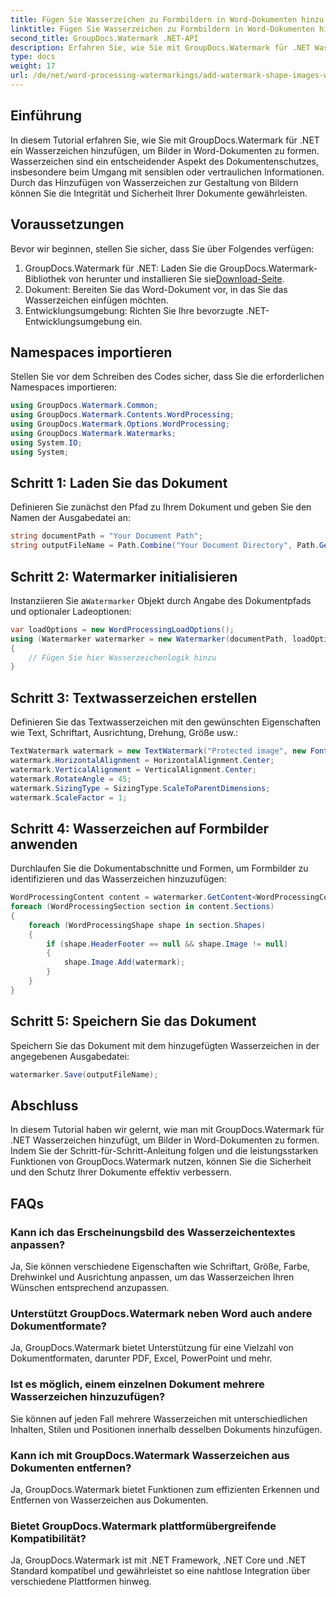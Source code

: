 ```yaml
---
title: Fügen Sie Wasserzeichen zu Formbildern in Word-Dokumenten hinzu
linktitle: Fügen Sie Wasserzeichen zu Formbildern in Word-Dokumenten hinzu
second_title: GroupDocs.Watermark .NET-API
description: Erfahren Sie, wie Sie mit GroupDocs.Watermark für .NET Wasserzeichen hinzufügen, um Bilder in Word-Dokumenten zu formen. Erhöhen Sie die Dokumentensicherheit mit diesem Tutorial.
type: docs
weight: 17
url: /de/net/word-processing-watermarkings/add-watermark-shape-images-word-docs/
---
```

## Einführung
In diesem Tutorial erfahren Sie, wie Sie mit GroupDocs.Watermark für .NET ein Wasserzeichen hinzufügen, um Bilder in Word-Dokumenten zu formen. Wasserzeichen sind ein entscheidender Aspekt des Dokumentenschutzes, insbesondere beim Umgang mit sensiblen oder vertraulichen Informationen. Durch das Hinzufügen von Wasserzeichen zur Gestaltung von Bildern können Sie die Integrität und Sicherheit Ihrer Dokumente gewährleisten.
## Voraussetzungen
Bevor wir beginnen, stellen Sie sicher, dass Sie über Folgendes verfügen:
1.  GroupDocs.Watermark für .NET: Laden Sie die GroupDocs.Watermark-Bibliothek von herunter und installieren Sie sie[Download-Seite](https://releases.groupdocs.com/Watermark/net/).
2. Dokument: Bereiten Sie das Word-Dokument vor, in das Sie das Wasserzeichen einfügen möchten.
3. Entwicklungsumgebung: Richten Sie Ihre bevorzugte .NET-Entwicklungsumgebung ein.
## Namespaces importieren
Stellen Sie vor dem Schreiben des Codes sicher, dass Sie die erforderlichen Namespaces importieren:
```csharp
using GroupDocs.Watermark.Common;
using GroupDocs.Watermark.Contents.WordProcessing;
using GroupDocs.Watermark.Options.WordProcessing;
using GroupDocs.Watermark.Watermarks;
using System.IO;
using System;
```
## Schritt 1: Laden Sie das Dokument
Definieren Sie zunächst den Pfad zu Ihrem Dokument und geben Sie den Namen der Ausgabedatei an:
```csharp
string documentPath = "Your Document Path";
string outputFileName = Path.Combine("Your Document Directory", Path.GetFileName(documentPath));
```
## Schritt 2: Watermarker initialisieren
 Instanziieren Sie a`Watermarker` Objekt durch Angabe des Dokumentpfads und optionaler Ladeoptionen:
```csharp
var loadOptions = new WordProcessingLoadOptions();
using (Watermarker watermarker = new Watermarker(documentPath, loadOptions))
{
    // Fügen Sie hier Wasserzeichenlogik hinzu
}
```
## Schritt 3: Textwasserzeichen erstellen
Definieren Sie das Textwasserzeichen mit den gewünschten Eigenschaften wie Text, Schriftart, Ausrichtung, Drehung, Größe usw.:
```csharp
TextWatermark watermark = new TextWatermark("Protected image", new Font("Arial", 8));
watermark.HorizontalAlignment = HorizontalAlignment.Center;
watermark.VerticalAlignment = VerticalAlignment.Center;
watermark.RotateAngle = 45;
watermark.SizingType = SizingType.ScaleToParentDimensions;
watermark.ScaleFactor = 1;
```
## Schritt 4: Wasserzeichen auf Formbilder anwenden
Durchlaufen Sie die Dokumentabschnitte und Formen, um Formbilder zu identifizieren und das Wasserzeichen hinzuzufügen:
```csharp
WordProcessingContent content = watermarker.GetContent<WordProcessingContent>();
foreach (WordProcessingSection section in content.Sections)
{
    foreach (WordProcessingShape shape in section.Shapes)
    {
        if (shape.HeaderFooter == null && shape.Image != null)
        {
            shape.Image.Add(watermark);
        }
    }
}
```
## Schritt 5: Speichern Sie das Dokument
Speichern Sie das Dokument mit dem hinzugefügten Wasserzeichen in der angegebenen Ausgabedatei:
```csharp
watermarker.Save(outputFileName);
```

## Abschluss
In diesem Tutorial haben wir gelernt, wie man mit GroupDocs.Watermark für .NET Wasserzeichen hinzufügt, um Bilder in Word-Dokumenten zu formen. Indem Sie der Schritt-für-Schritt-Anleitung folgen und die leistungsstarken Funktionen von GroupDocs.Watermark nutzen, können Sie die Sicherheit und den Schutz Ihrer Dokumente effektiv verbessern.
## FAQs
### Kann ich das Erscheinungsbild des Wasserzeichentextes anpassen?
Ja, Sie können verschiedene Eigenschaften wie Schriftart, Größe, Farbe, Drehwinkel und Ausrichtung anpassen, um das Wasserzeichen Ihren Wünschen entsprechend anzupassen.
### Unterstützt GroupDocs.Watermark neben Word auch andere Dokumentformate?
Ja, GroupDocs.Watermark bietet Unterstützung für eine Vielzahl von Dokumentformaten, darunter PDF, Excel, PowerPoint und mehr.
### Ist es möglich, einem einzelnen Dokument mehrere Wasserzeichen hinzuzufügen?
Sie können auf jeden Fall mehrere Wasserzeichen mit unterschiedlichen Inhalten, Stilen und Positionen innerhalb desselben Dokuments hinzufügen.
### Kann ich mit GroupDocs.Watermark Wasserzeichen aus Dokumenten entfernen?
Ja, GroupDocs.Watermark bietet Funktionen zum effizienten Erkennen und Entfernen von Wasserzeichen aus Dokumenten.
### Bietet GroupDocs.Watermark plattformübergreifende Kompatibilität?
Ja, GroupDocs.Watermark ist mit .NET Framework, .NET Core und .NET Standard kompatibel und gewährleistet so eine nahtlose Integration über verschiedene Plattformen hinweg.